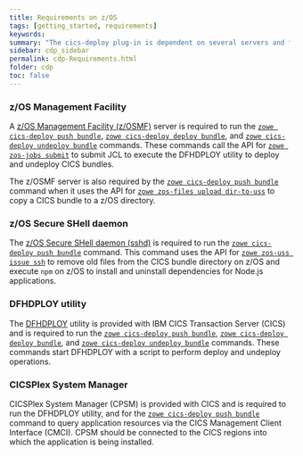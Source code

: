 ```yaml
---
title: Requirements on z/OS
tags: [getting_started, requirements]
keywords:
summary: "The cics-deploy plug-in is dependent on several servers and facilities that need to be set up on z/OS."
sidebar: cdp_sidebar
permalink: cdp-Requirements.html
folder: cdp
toc: false
---
```


### z/OS Management Facility

A [z/OS Management Facility (z/OSMF)](https://www.ibm.com/support/knowledgecenter/en/SSLTBW_2.3.0/com.ibm.zos.v2r3.izua300/IZUHPINFO_PartConfiguring.htm) server is required to run the [`zowe cics-deploy push bundle`](cdp-CLIReadMe#push--p), [`zowe cics-deploy deploy bundle`](cdp-CLIReadMe#deploy--d--dep), and [`zowe cics-deploy undeploy bundle`](cdp-CLIReadMe#undeploy--u--udep) commands. These commands call the API for [`zowe zos-jobs submit`](https://github.com/zowe/zowe-cli/blob/master/docs/CLIReadme.md#module-submit) to submit JCL to execute the DFHDPLOY utility to deploy and undeploy CICS bundles.

The z/OSMF server is also required by the [`zowe cics-deploy push bundle`](cdp-CLIReadMe#push--p) command when it uses the API for [`zowe zos-files upload dir-to-uss`](https://github.com/zowe/zowe-cli/blob/master/docs/CLIReadme.md#command-dir-to-uss) to copy a CICS bundle to a z/OS directory.

### z/OS Secure SHell daemon

The [z/OS Secure SHell daemon (sshd)](https://www.ibm.com/support/knowledgecenter/en/SSLTBW_2.3.0/com.ibm.zos.v2r3.foto100/sshset.htm) is required to run the [`zowe cics-deploy push bundle`](cdp-CLIReadMe#push--p) command. This command uses the API for [`zowe zos-uss issue ssh`](https://github.com/zowe/zowe-cli/blob/master/docs/CLIReadme.md#command-ssh) to remove old files from the CICS bundle directory on z/OS and execute `npm` on z/OS to install and uninstall dependencies for Node.js applications.

### DFHDPLOY utility

The [DFHDPLOY](https://www.ibm.com/support/knowledgecenter/SSGMCP_5.5.0/applications/deploying/dfhdploy_overview.html) utility is provided with IBM CICS Transaction Server (CICS) and is required to run the [`zowe cics-deploy push bundle`](cdp-CLIReadMe#push--p), [`zowe cics-deploy deploy bundle`](cdp-CLIReadMe#deploy--d--dep), and [`zowe cics-deploy undeploy bundle`](cdp-CLIReadMe#undeploy--u--udep) commands. These commands start DFHDPLOY with a script to perform deploy and undeploy operations.

### CICSPlex System Manager

CICSPlex System Manager \(CPSM\) is provided with CICS and is required to run the DFHDPLOY utility, and for the [`zowe cics-deploy push bundle`](cdp-CLIReadMe#push--p) command to query application resources via the CICS Management Client Interface (CMCI). CPSM should be connected to the CICS regions into which the application is being installed.
